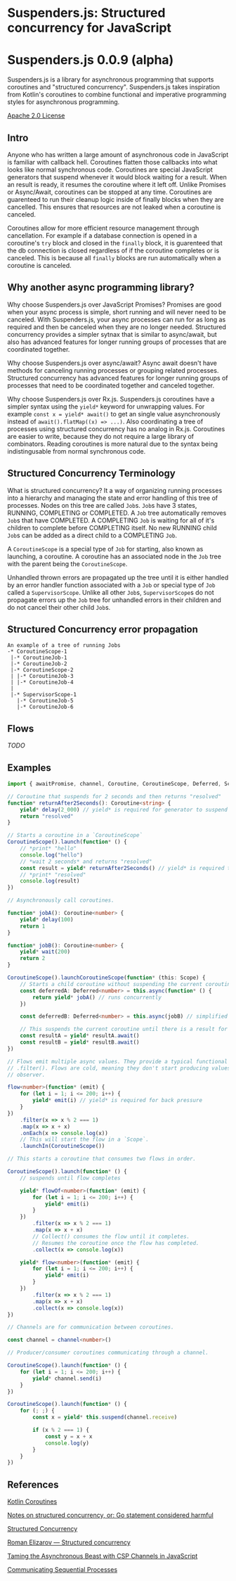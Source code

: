 # Suspenders.js: Structured concurrency for JavaScript

# Suspenders.js 0.0.9 (alpha)

Suspenders.js is a library for asynchronous programming that supports coroutines and
"structured concurrency". Suspenders.js takes inspiration from Kotlin's coroutines to combine
functional and imperative programming styles for asynchronous programming.

[Apache 2.0 License](LICENSE)

## Intro

Anyone who has written a large amount of asynchronous code in JavaScript is familiar with callback
hell. Coroutines flatten those callbacks into what looks like normal synchronous code. Coroutines
are special JavaScript generators that suspend whenever it would block waiting for a result. When an
result is ready, it resumes the coroutine where it left off. Unlike Promises or Async/Await,
coroutines can be stopped at any time. Coroutines are guarenteed to run their cleanup logic inside
of finally blocks when they are cancelled. This ensures that resources are not leaked when a
coroutine is canceled.

Coroutines allow for more efficient resource management through cancellation. For example if a
database connection is opened in a coroutine's `try` block and closed in the `finally` block, it is
guarenteed that the db connection is closed regardless of if the coroutine completes or is canceled.
This is because all `finally` blocks are run automatically when a coroutine is canceled.

## Why another async programming library?

Why choose Suspenders.js over JavaScript Promises? Promises are good when your async process is
simple, short running and will never need to be canceled. With Suspenders.js, your async processes
can run for as long as required and then be canceled when they are no longer needed. Structured
concurrency provides a simpler sytnax that is similar to async/await, but also has advanced features
for longer running groups of processes that are coordinated together.

Why choose Suspenders.js over async/await? Async await doesn't have methods for canceling running
processes or grouping related processes. Structured concurrency has advanced features for longer
running groups of processes that need to be coordinated together and canceled together.

Why choose Suspenders.js over Rx.js. Suspenders.js coroutines have a simpler syntax using the
`yield*` keyword for unwrapping values. For example `const x = yield* await()` to get an single
value asynchronously instead of `await().flatMap((x) => ...)`. Also coordinating a tree of processes
using structured concurrency has no analog in Rx.js. Coroutines are easier to write, because they
do not require a large library of combinators. Reading coroutines is more natural due to the syntax
being indistingusable from normal synchronous code.

## Structured Concurrency Terminology

What is structured concurrency? It a way of organizing running processes into a hierarchy and
managing the state and error handling of this tree of processes. Nodes on this tree are called
`Job`s. `Job`s have 3 states, RUNNING, COMPLETING or COMPLETED. A `Job` tree automatically removes
`Job`s that have COMPLETED. A COMPLETING `Job` is waiting for all of it's children to complete
before COMPLETING itself. No new RUNNING child `Job`s can be added as a direct child to a COMPLETING
`Job`.

A `CoroutineScope` is a special type of `Job` for starting, also known as launching, a coroutine. A
coroutine has an associated node in the `Job` tree with the parent being the `CoroutineScope`.

Unhandled thrown errors are propagated up the tree until it is either handled by an error handler
function associated with a `Job` or special type of `Job` called a `SupervisorScope`. Unlike all
other `Job`s, `SupervisorScope`s do not propagate errors up the `Job` tree for unhandled errors
in their children and do not cancel their other child `Job`s.

## Structured Concurrency error propagation

    An example of a tree of running Jobs
    -* CoroutineScope-1
     |-* CoroutineJob-1
     |-* CoroutineJob-2
     |-* CoroutineScope-2
     | |-* CoroutineJob-3
     | |-* CoroutineJob-4
     |
     |-* SupervisorScope-1
       |-* CoroutineJob-5
       |-* CoroutineJob-6

## Flows

*TODO*

## Examples

```ts
import { awaitPromise, channel, Coroutine, CoroutineScope, Deferred, Scope } from "suspenders-js"

// Coroutine that suspends for 2 seconds and then returns "resolved"
function* returnAfter2Seconds(): Coroutine<string> {
    yield* delay(2_000) // yield* is required for generator to suspend
    return "resolved"
}

// Starts a coroutine in a `CoroutineScope`
CoroutineScope().launch(function* () {
    // *print* "hello"
    console.log("hello")
    // *wait 2 seconds* and returns "resolved"
    const result = yield* returnAfter2Seconds() // yield* is required to call other coroutines
    // *print* "resolved"
    console.log(result)
})

// Asynchronously call coroutines.

function* jobA(): Coroutine<number> {
    yield* delay(100)
    return 1
}

function* jobB(): Coroutine<number> {
    yield* wait(200)
    return 2
}

CoroutineScope().launchCoroutineScope(function* (this: Scope) {
    // Starts a child coroutine without suspending the current coroutine
    const deferredA: Deferred<number> = this.async(function* () {
        return yield* jobA() // runs concurrently
    })

    const deferredB: Deferred<number> = this.async(jobB) // simplified syntax

    // This suspends the current coroutine until there is a result for deferredA
    const resultA = yield* resultA.await()
    const resultB = yield* resultB.await()
})

// Flows emit multiple async values. They provide a typical functional interface like map() and
// .filter(). Flows are cold, meaning they don't start producing values unless they have an
// observer.

flow<number>(function* (emit) {
    for (let i = 1; i <= 200; i++) {
        yield* emit(i) // yield* is required for back pressure
    }
})
    .filter(x => x % 2 === 1)
    .map(x => x + x)
    .onEach(x => console.log(x))
    // This will start the flow in a `Scope`.
    .launchIn(CoroutineScope())

// This starts a coroutine that consumes two flows in order.

CoroutineScope().launch(function* () {
    // suspends until flow completes

    yield* flowOf<number>(function* (emit) {
        for (let i = 1; i <= 200; i++) {
            yield* emit(i)
        }
    })
        .filter(x => x % 2 === 1)
        .map(x => x + x)
        // Collect() consumes the flow until it completes.
        // Resumes the coroutine once the flow has completed.
        .collect(x => console.log(x))

    yield* flow<number>(function* (emit) {
        for (let i = 1; i <= 200; i++) {
            yield* emit(i)
        }
    })
        .filter(x => x % 2 === 1)
        .map(x => x + x)
        .collect(x => console.log(x))
})

// Channels are for communication between coroutines.

const channel = channel<number>()

// Producer/consumer coroutines communicating through a channel.

CoroutineScope().launch(function* () {
    for (let i = 1; i <= 200; i++) {
        yield* channel.send(i)
    }
})

CoroutineScope().launch(function* () {
    for (; ;) {
        const x = yield* this.suspend(channel.receive)

        if (x % 2 === 1) {
            const y = x + x
            console.log(y)
        }
    }
})
```

## References

[Kotlin Coroutines](https://github.com/Kotlin/KEEP/blob/master/proposals/coroutines.md)

[Notes on structured concurrency, or: Go statement considered harmful](https://vorpus.org/blog/notes-on-structured-concurrency-or-go-statement-considered-harmful/)

[Structured Concurrency](https://250bpm.com/blog:71/)

[Roman Elizarov — Structured concurrency](https://www.youtube.com/watch?v=Mj5P47F6nJg)

[Taming the Asynchronous Beast with CSP Channels in JavaScript](https://archive.jlongster.com/Taming-the-Asynchronous-Beast-with-CSP-in-JavaScript)

[Communicating Sequential Processes](http://www.usingcsp.com/cspbook.pdf)
